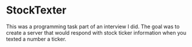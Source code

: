 # StockTexter

This was a programming task part of an interview I did. The goal was to create a server that would respond with stock ticker information when you texted a number a ticker.

